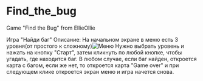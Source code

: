 # Find_the_bug
Game "Find the Bug"
from EllieOllie

Игра "Найди баг"
Описание:
На начальном экране в меню есть 3 уровня(от простого к сложному)![Меню](https://user-images.githubusercontent.com/82253017/131373630-3e863ec4-35a1-4f63-a4d0-14d11d8ebfe8.jpg)
Нужно выбрать уровень и нажать на кнопку "Старт", затем кликнуть по любой кнопке, чтобы угадать, где находится баг.
В любом случае, если баг найден, откроется карта с багом, если же нет, то откроется карта "Game over" и при следующем клике откроется экран меню и игра начется снова.

